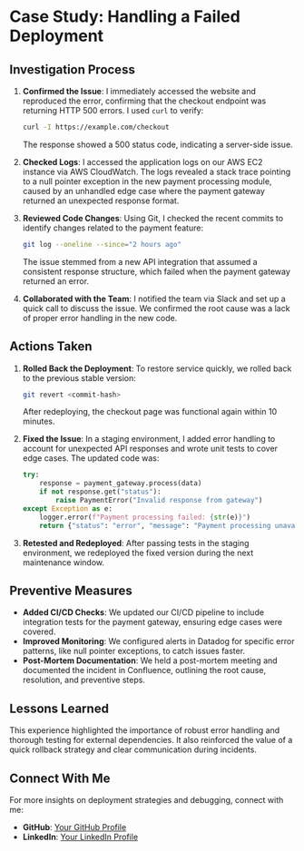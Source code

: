 # Case Study: Handling a Failed Deployment



## Investigation Process
1. **Confirmed the Issue**: I immediately accessed the website and reproduced the error, confirming that the checkout endpoint was returning HTTP 500 errors. I used `curl` to verify:
   ```bash
   curl -I https://example.com/checkout
   ```
   The response showed a 500 status code, indicating a server-side issue.

2. **Checked Logs**: I accessed the application logs on our AWS EC2 instance via AWS CloudWatch. The logs revealed a stack trace pointing to a null pointer exception in the new payment processing module, caused by an unhandled edge case where the payment gateway returned an unexpected response format.

3. **Reviewed Code Changes**: Using Git, I checked the recent commits to identify changes related to the payment feature:
   ```bash
   git log --oneline --since="2 hours ago"
   ```
   The issue stemmed from a new API integration that assumed a consistent response structure, which failed when the payment gateway returned an error.

4. **Collaborated with the Team**: I notified the team via Slack and set up a quick call to discuss the issue. We confirmed the root cause was a lack of proper error handling in the new code.

## Actions Taken
1. **Rolled Back the Deployment**: To restore service quickly, we rolled back to the previous stable version:
   ```bash
   git revert <commit-hash>
   ```
   After redeploying, the checkout page was functional again within 10 minutes.

2. **Fixed the Issue**: In a staging environment, I added error handling to account for unexpected API responses and wrote unit tests to cover edge cases. The updated code was:
   ```python
   try:
       response = payment_gateway.process(data)
       if not response.get("status"):
           raise PaymentError("Invalid response from gateway")
   except Exception as e:
       logger.error(f"Payment processing failed: {str(e)}")
       return {"status": "error", "message": "Payment processing unavailable"}
   ```

3. **Retested and Redeployed**: After passing tests in the staging environment, we redeployed the fixed version during the next maintenance window.

## Preventive Measures
- **Added CI/CD Checks**: We updated our CI/CD pipeline to include integration tests for the payment gateway, ensuring edge cases were covered.
- **Improved Monitoring**: We configured alerts in Datadog for specific error patterns, like null pointer exceptions, to catch issues faster.
- **Post-Mortem Documentation**: We held a post-mortem meeting and documented the incident in Confluence, outlining the root cause, resolution, and preventive steps.

## Lessons Learned
This experience highlighted the importance of robust error handling and thorough testing for external dependencies. It also reinforced the value of a quick rollback strategy and clear communication during incidents.

## Connect With Me
For more insights on deployment strategies and debugging, connect with me:
- **GitHub**: [Your GitHub Profile](https://github.com/yourusername)
- **LinkedIn**: [Your LinkedIn Profile](https://linkedin.com/in/yourusername)
